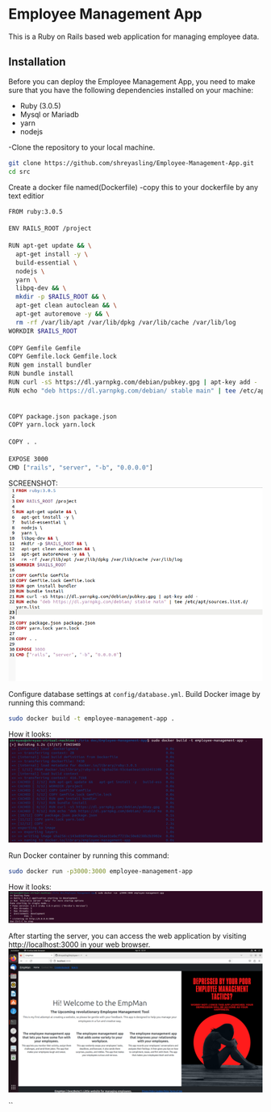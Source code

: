# Employee Management App
This is a Ruby on Rails based web application for managing employee data.

## Installation

Before you can deploy the Employee Management App, you need to make sure that you have the following dependencies installed on your machine:

- Ruby (3.0.5)
- Mysql or Mariadb
- yarn
- nodejs

-Clone the repository to your local machine.
```bash
git clone https://github.com/shreyasling/Employee-Management-App.git
cd src
```
Create a docker file named(Dockerfile)
-copy this to your dockerfile by any text editior
```bash
FROM ruby:3.0.5

ENV RAILS_ROOT /project

RUN apt-get update && \
  apt-get install -y \
  build-essential \
  nodejs \
  yarn \
  libpq-dev && \
  mkdir -p $RAILS_ROOT && \
  apt-get clean autoclean && \
  apt-get autoremove -y && \
  rm -rf /var/lib/apt /var/lib/dpkg /var/lib/cache /var/lib/log
WORKDIR $RAILS_ROOT

COPY Gemfile Gemfile
COPY Gemfile.lock Gemfile.lock
RUN gem install bundler
RUN bundle install
RUN curl -sS https://dl.yarnpkg.com/debian/pubkey.gpg | apt-key add -
RUN echo "deb https://dl.yarnpkg.com/debian/ stable main" | tee /etc/apt/sources.list.d/yarn.list


COPY package.json package.json
COPY yarn.lock yarn.lock

COPY . .

EXPOSE 3000
CMD ["rails", "server", "-b", "0.0.0.0"]
```
SCREENSHOT:
![a](https://github.com/shreyasling/Employee-Management-App/blob/shrey/Screenshot%20from%202023-04-08%2016-04-08.png)

Configure database settings at `config/database.yml`.
Build Docker image by running this command:
```bash
sudo docker build -t employee-management-app .
```
How it looks:
![b](https://github.com/shreyasling/Employee-Management-App/blob/shrey/Screenshot%20from%202023-04-08%2016-03-00.png)

Run Docker container by running this command:
```bash
sudo docker run -p3000:3000 employee-management-app
```
How it looks:
![c](https://github.com/shreyasling/Employee-Management-App/blob/shrey/Screenshot%20from%202023-04-08%2016-05-12.png)


After starting the server, you can access the web application by visiting http://localhost:3000 in your web browser.
![D](https://github.com/shreyasling/Employee-Management-App/blob/shrey/Screenshot%20from%202023-04-08%2012-31-59.png)


``


